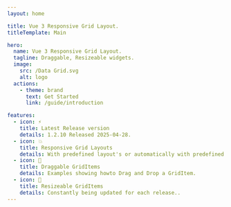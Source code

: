```yaml
---
layout: home

title: Vue 3 Responsive Grid Layout.
titleTemplate: Main

hero:
  name: Vue 3 Responsive Grid Layout.
  tagline: Draggable, Resizeable widgets.
  image:
    src: /Data Grid.svg
    alt: logo
  actions:
    - theme: brand
      text: Get Started
      link: /guide/introduction

features:
  - icon: ⚡️
    title: Latest Release version
    details: 1.2.10 Released 2025-04-28.
  - icon: 💥
    title: Responsive Grid Layouts
    details: With predefined layout's or automatically with predefined breakpoints.
  - icon: 🔱
    title: Draggable GridItems
    details: Examples showing howto Drag and Drop a GridItem.
  - icon: 🔱
    title: Resizeable GridItems
    details: Constantly being updated for each release..
---
```

